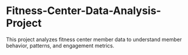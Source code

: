 # Fitness-Center-Data-Analysis-Project
This project analyzes fitness center member data to understand member behavior, patterns, and engagement metrics.
